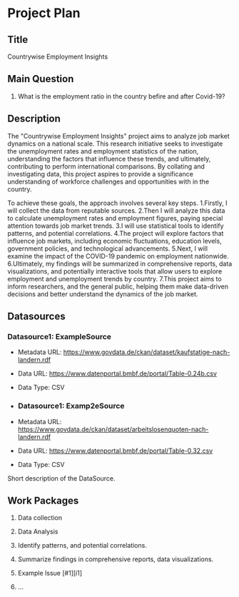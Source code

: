 # Project Plan

## Title
<!-- Give your project a short title. -->
Countrywise Employment Insights

## Main Question

<!-- Think about one main question you want to answer based on the data. -->
1. What is the employment ratio in the country befire and after Covid-19?

## Description

<!-- Describe your data science project in max. 200 words. Consider writing about why and how you attempt it. -->
The "Countrywise Employment Insights" project aims to analyze job market dynamics on a national scale. This research initiative seeks to investigate the unemployment rates and employment statistics of the nation, understanding the factors that influence these trends, and ultimately, contributing to perform international comparisons. By collating and investigating data, this project aspires to provide a significance understanding of workforce challenges and opportunities with in the country.

To achieve these goals, the approach involves several key steps. 
1.Firstly, I will collect the data from reputable sources.
2.Then I will analyze this data to calculate unemployment rates and employment figures, paying special attention towards job market trends. 
3.I will use statistical tools to identify patterns, and potential correlations.
4.The project will explore factors that influence job markets, including economic fluctuations, education levels, government policies, and technological advancements. 
5.Next, I will examine the impact of the COVID-19 pandemic on employment nationwide.
6.Ultimately, my findings will be summarized in comprehensive reports, data visualizations, and potentially interactive tools that allow users to explore employment and unemployment trends by country. 
7.This project aims to inform researchers, and the general public, helping them make data-driven decisions and better understand the dynamics of the job market.

## Datasources

<!-- Describe each datasources you plan to use in a section. Use the prefic "DatasourceX" where X is the id of the datasource. -->

### Datasource1: ExampleSource
* Metadata URL: https://www.govdata.de/ckan/dataset/kaufstatige-nach-landern.rdf
* Data URL: https://www.datenportal.bmbf.de/portal/Table-0.24b.csv
* Data Type: CSV

* ### Datasource1: Examp2eSource
* Metadata URL: https://www.govdata.de/ckan/dataset/arbeitslosenquoten-nach-landern.rdf
* Data URL: https://www.datenportal.bmbf.de/portal/Table-0.32.csv
* Data Type: CSV


Short description of the DataSource.

## Work Packages

<!-- List of work packages ordered sequentially, each pointing to an issue with more details. -->
1. Data collection
2. Data Analysis
3. Identify patterns, and potential correlations.
4. Summarize findings in comprehensive reports, data visualizations.


1. Example Issue [#1][i1]
2. ...     
